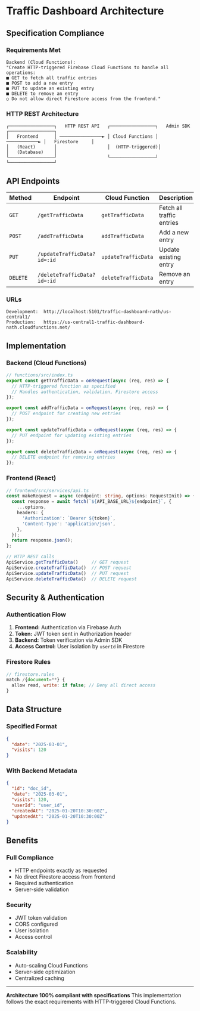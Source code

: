 # Traffic Dashboard Architecture

## Specification Compliance

### Requirements Met
```
Backend (Cloud Functions):
"Create HTTP-triggered Firebase Cloud Functions to handle all operations:
■ GET to fetch all traffic entries
■ POST to add a new entry
■ PUT to update an existing entry
■ DELETE to remove an entry
○ Do not allow direct Firestore access from the frontend."
```

### HTTP REST Architecture
```
┌─────────────────┐   HTTP REST API   ┌─────────────────┐   Admin SDK   ┌─────────────────┐
│   Frontend      │ ────────────────► │ Cloud Functions │ ────────────► │   Firestore     │
│   (React)       │                   │  (HTTP-triggered)│               │   (Database)    │
└─────────────────┘                   └─────────────────┘               └─────────────────┘
```

## API Endpoints

| **Method** | **Endpoint** | **Cloud Function** | **Description** |
|------------|--------------|-------------------|-----------------|
| `GET` | `/getTrafficData` | `getTrafficData` | Fetch all traffic entries |
| `POST` | `/addTrafficData` | `addTrafficData` | Add a new entry |
| `PUT` | `/updateTrafficData?id=:id` | `updateTrafficData` | Update existing entry |
| `DELETE` | `/deleteTrafficData?id=:id` | `deleteTrafficData` | Remove an entry |

### URLs
```
Development:  http://localhost:5101/traffic-dashboard-nath/us-central1/
Production:   https://us-central1-traffic-dashboard-nath.cloudfunctions.net/
```

## Implementation

### Backend (Cloud Functions)
```typescript
// functions/src/index.ts
export const getTrafficData = onRequest(async (req, res) => {
  // HTTP-triggered function as specified
  // Handles authentication, validation, Firestore access
});

export const addTrafficData = onRequest(async (req, res) => {
  // POST endpoint for creating new entries
});

export const updateTrafficData = onRequest(async (req, res) => {
  // PUT endpoint for updating existing entries
});

export const deleteTrafficData = onRequest(async (req, res) => {
  // DELETE endpoint for removing entries
});
```

### Frontend (React)
```typescript
// frontend/src/services/api.ts
const makeRequest = async (endpoint: string, options: RequestInit) => {
  const response = await fetch(`${API_BASE_URL}${endpoint}`, {
    ...options,
    headers: {
      'Authorization': `Bearer ${token}`,
      'Content-Type': 'application/json',
    },
  });
  return response.json();
};

// HTTP REST calls
ApiService.getTrafficData()     // GET request
ApiService.createTrafficData()  // POST request
ApiService.updateTrafficData()  // PUT request
ApiService.deleteTrafficData()  // DELETE request
```

## Security & Authentication

### Authentication Flow
1. **Frontend:** Authentication via Firebase Auth
2. **Token:** JWT token sent in Authorization header
3. **Backend:** Token verification via Admin SDK
4. **Access Control:** User isolation by `userId` in Firestore

### Firestore Rules
```javascript
// firestore.rules
match /{document=**} {
  allow read, write: if false; // Deny all direct access
}
```

## Data Structure

### Specified Format
```json
{
  "date": "2025-03-01",
  "visits": 120
}
```

### With Backend Metadata
```json
{
  "id": "doc_id",
  "date": "2025-03-01",
  "visits": 120,
  "userId": "user_id",
  "createdAt": "2025-01-20T10:30:00Z",
  "updatedAt": "2025-01-20T10:30:00Z"
}
```

## Benefits

### Full Compliance
- HTTP endpoints exactly as requested
- No direct Firestore access from frontend
- Required authentication
- Server-side validation

### Security
- JWT token validation
- CORS configured
- User isolation
- Access control

### Scalability
- Auto-scaling Cloud Functions
- Server-side optimization
- Centralized caching

---

**Architecture 100% compliant with specifications**
This implementation follows the exact requirements with HTTP-triggered Cloud Functions. 